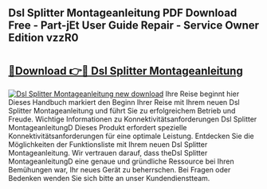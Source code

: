 ## Dsl Splitter Montageanleitung PDF Download Free - Part-jEt User Guide Repair - Service Owner Edition vzzR0

# <h2><a href="http://df6nud.blite.top/?on=Dsl+Splitter+Montageanleitung">🔗Download 👉🔴 Dsl Splitter Montageanleitung</a></h2>

[![Dsl Splitter Montageanleitung new download](https://i.imgur.com/lujVjoI.png)](http://df6nud.blite.top/?on=Dsl+Splitter+Montageanleitung)
Ihre Reise beginnt hier Dieses Handbuch markiert den Beginn Ihrer Reise mit Ihrem neuen Dsl Splitter Montageanleitung und führt Sie zu erfolgreichem Betrieb und Freude. Wichtige Informationen zu Konnektivitätsanforderungen Dsl Splitter MontageanleitungD Dieses Produkt erfordert spezielle Konnektivitätsanforderungen für eine optimale Leistung. Entdecken Sie die Möglichkeiten der Funktionsliste mit Ihrem neuen Dsl Splitter Montageanleitung. Wir vertrauen darauf, dass theDsl Splitter MontageanleitungD eine genaue und gründliche Ressource bei Ihren Bemühungen war, Ihr neues Gerät zu beherrschen. Bei Fragen oder Bedenken wenden Sie sich bitte an unser Kundendienstteam.
